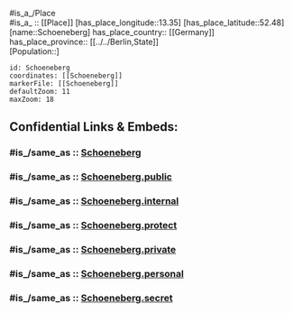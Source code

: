 ﻿---
confidential: public
isDeleted: false
location:
- 52.48
- 13.35
mapmarker: city
mapzoom:
- 7
- 12
SpocWebEntityId: 34138
tags:
- geo/City
type: City
---

#is_a_/Place  
#is_a_ :: [[Place]] 
[has_place_longitude::13.35] 
[has_place_latitude::52.48] 
[name::Schoeneberg] 
has_place_country:: [[Germany]]  
has_place_province:: [[../../Berlin,State]]  
[Population::] 



```leaflet
id: Schoeneberg
coordinates: [[Schoeneberg]] 
markerFile: [[Schoeneberg]] 
defaultZoom: 11 
maxZoom: 18
```


## Confidential Links & Embeds: 

### #is_/same_as :: [Schoeneberg](Schoeneberg.md) 

### #is_/same_as :: [Schoeneberg.public](/_public/Earth/Continent/Europe/Europe~Central/Germany/Germany~West/State~Berlin/cities~Berlin/Schoeneberg.public.md) 

### #is_/same_as :: [Schoeneberg.internal](/_internal/Earth/Continent/Europe/Europe~Central/Germany/Germany~West/State~Berlin/cities~Berlin/Schoeneberg.internal.md) 

### #is_/same_as :: [Schoeneberg.protect](/_protect/Earth/Continent/Europe/Europe~Central/Germany/Germany~West/State~Berlin/cities~Berlin/Schoeneberg.protect.md) 

### #is_/same_as :: [Schoeneberg.private](/_private/Earth/Continent/Europe/Europe~Central/Germany/Germany~West/State~Berlin/cities~Berlin/Schoeneberg.private.md) 

### #is_/same_as :: [Schoeneberg.personal](/_personal/Earth/Continent/Europe/Europe~Central/Germany/Germany~West/State~Berlin/cities~Berlin/Schoeneberg.personal.md) 

### #is_/same_as :: [Schoeneberg.secret](/_secret/Earth/Continent/Europe/Europe~Central/Germany/Germany~West/State~Berlin/cities~Berlin/Schoeneberg.secret.md)


